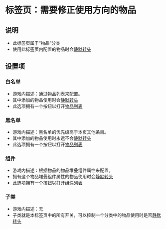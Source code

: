 # 标签页：需要修正使用方向的物品

## 说明

- 此标签页属于“物品”分类
- 使用此标签页内配置的物品时会[静默转头](../../../../mechanism/slient-turning-head.md)

## 设置项

### 白名单

- 游戏内描述：通过物品列表来配置。
- 其中添加的物品使用时会[静默转头](../../../../mechanism/slient-turning-head.md)
- 此选项拥有一个按钮以打开[物品列表](../../sub-pages/item-list.md)

### 黑名单

- 游戏内描述：黑名单的优先级高于本页其他条目。
- 其中添加的物品使用时永远不会[静默转头](../../../../mechanism/slient-turning-head.md)
- 此选项拥有一个按钮以打开[物品列表](../../sub-pages/item-list.md)

### 组件

- 游戏内描述：根据物品的物品堆叠组件属性来配置。
- 拥有这个物品堆叠组件属性的物品使用时会[静默转头](../../../../mechanism/slient-turning-head.md)
- 此选项拥有一个按钮以打开[组件列表](../../sub-pages/widget-list.md)

### 子类

- 游戏内描述：无
- 子类就是本标签页中的所有开关，可以控制一个分类中的物品使用时是否[静默转头](../../../../mechanism/slient-turning-head.md)
